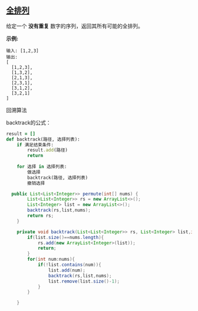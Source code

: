 ## [全排列](https://leetcode-cn.com/problems/permutations/)

给定一个 **没有重复** 数字的序列，返回其所有可能的全排列。

**示例:**

```
输入: [1,2,3]
输出:
[
  [1,2,3],
  [1,3,2],
  [2,1,3],
  [2,3,1],
  [3,1,2],
  [3,2,1]
]
```

 回溯算法

backtrack的公式：

```ruby
result = []
def backtrack(路径, 选择列表):
    if 满足结束条件:
        result.add(路径)
        return
    
    for 选择 in 选择列表:
        做选择
        backtrack(路径, 选择列表)
        撤销选择
```



```java
  public List<List<Integer>> permute(int[] nums) {
        List<List<Integer>> rs = new ArrayList<>();
        List<Integer> list = new ArrayList<>();
        backtrack(rs,list,nums);
        return rs;
    }

    private void backtrack(List<List<Integer>> rs, List<Integer> list,int[] nums){
        if(list.size()==nums.length){
            rs.add(new ArrayList<Integer>(list));
            return;
        }
        for(int num:nums){
            if(!list.contains(num)){
                list.add(num);
                backtrack(rs,list,nums);
                list.remove(list.size()-1);
            }
        }

    }
```







